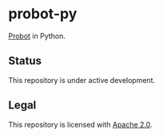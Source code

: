 # probot-py

[Probot](https://github.com/probot/probot) in Python.

## Status

This repository is under active development.

## Legal

This repository is licensed with [Apache 2.0](LICENSE).
